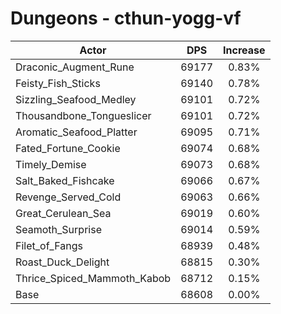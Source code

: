 # Dungeons - cthun-yogg-vf
| Actor | DPS | Increase |
|---|:---:|:---:|
|Draconic_Augment_Rune|69177|0.83%|
|Feisty_Fish_Sticks|69140|0.78%|
|Sizzling_Seafood_Medley|69101|0.72%|
|Thousandbone_Tongueslicer|69101|0.72%|
|Aromatic_Seafood_Platter|69095|0.71%|
|Fated_Fortune_Cookie|69074|0.68%|
|Timely_Demise|69073|0.68%|
|Salt_Baked_Fishcake|69066|0.67%|
|Revenge_Served_Cold|69063|0.66%|
|Great_Cerulean_Sea|69019|0.60%|
|Seamoth_Surprise|69014|0.59%|
|Filet_of_Fangs|68939|0.48%|
|Roast_Duck_Delight|68815|0.30%|
|Thrice_Spiced_Mammoth_Kabob|68712|0.15%|
|Base|68608|0.00%|
